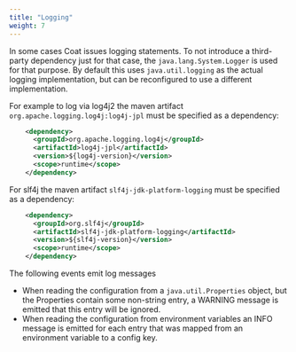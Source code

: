 ```yaml
---
title: "Logging"
weight: 7
---
```


In some cases Coat issues logging statements. To not introduce a third-party
dependency just for that case, the `java.lang.System.Logger` is used for that
purpose. By default this uses `java.util.logging` as the actual logging
implementation, but can be reconfigured to use a different implementation.

For example to log via log4j2 the  maven artifact
`org.apache.logging.log4j:log4j-jpl` must be specified as a dependency:

```xml
    <dependency>
      <groupId>org.apache.logging.log4j</groupId>
      <artifactId>log4j-jpl</artifactId>
      <version>${log4j-version}</version>
      <scope>runtime</scope>
    </dependency>
```

For slf4j the maven artifact
`slf4j-jdk-platform-logging` must be specified as a dependency:

```xml
    <dependency>
      <groupId>org.slf4j</groupId>
      <artifactId>slf4j-jdk-platform-logging</artifactId>
      <version>${slf4j-version}</version>
      <scope>runtime</scope>
    </dependency>
```

The following events emit log messages

- When reading the configuration from a `java.util.Properties` object, but the Properties contain some non-string entry, a WARNING message is emitted that this entry will be ignored.
- When reading the configuration from environment variables an INFO message is emitted for each entry that was mapped from an environment variable to a config key.
